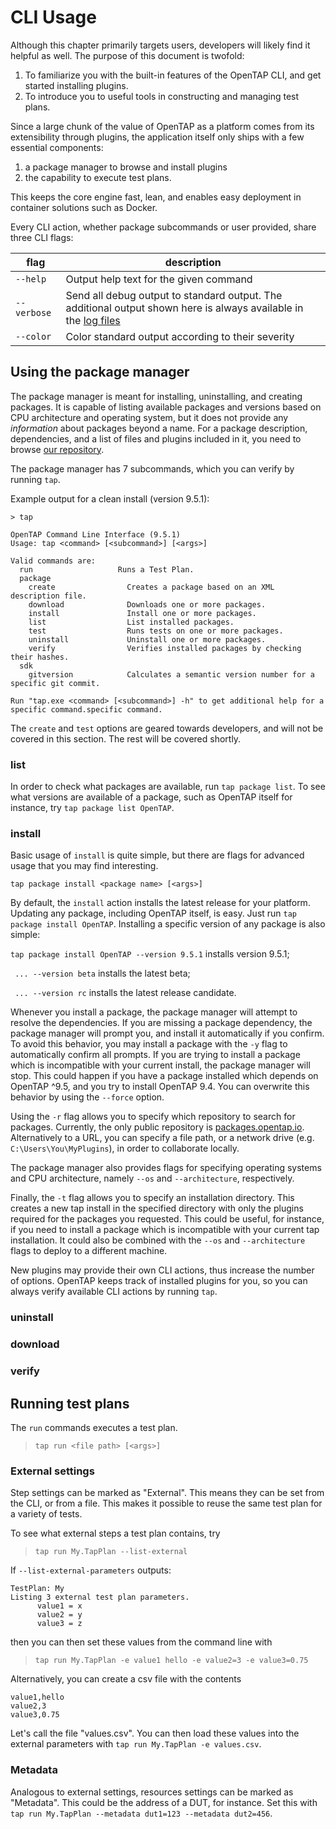 # CLI Usage

Although this chapter primarily targets users, developers will likely find it helpful as well. The purpose of this
document is twofold:
1. To familiarize you with the built-in features of the OpenTAP CLI, and get started installing plugins.
2. To introduce you to useful tools in constructing and managing test plans. 

Since a large chunk of the value of OpenTAP as a platform comes from its extensibility through plugins, the application
itself only ships with a few essential components:

1. a package manager to browse and install plugins
2. the capability to execute test plans.

This keeps the core engine fast, lean, and enables easy deployment in container solutions such as Docker.

Every CLI action, whether package subcommands or user provided, share three CLI flags:

| flag        | description                                                                                                                                   |
|-------------|-----------------------------------------------------------------------------------------------------------------------------------------------|
| `--help`    | Output help text for the given command                                                                                                        |
| `--verbose` | Send all debug output to standard output. The additional output shown here is always available in the [log files](../Introduction/#log-files) |
| `--color`   | Color standard output according to their severity                                                                                             |

## Using the package manager

The package manager is meant for installing, uninstalling, and creating packages. It is capable of listing available
packages and versions based on CPU architecture and operating system, but it does not provide any *information* about
packages beyond a name. For a package description, dependencies, and a list of files and plugins included in it, you
need to browse [our repository](http://packages.opentap.io/index.html#/?name=OpenTAP).

The package manager has 7 subcommands, which you can verify by running `tap`.

Example output for a clean install (version 9.5.1):

```
> tap

OpenTAP Command Line Interface (9.5.1)
Usage: tap <command> [<subcommand>] [<args>]

Valid commands are:
  run                   Runs a Test Plan.
  package
    create                Creates a package based on an XML description file.
    download              Downloads one or more packages.
    install               Install one or more packages.
    list                  List installed packages.
    test                  Runs tests on one or more packages.
    uninstall             Uninstall one or more packages.
    verify                Verifies installed packages by checking their hashes.
  sdk
    gitversion            Calculates a semantic version number for a specific git commit.

Run "tap.exe <command> [<subcommand>] -h" to get additional help for a specific command.specific command.
```


The `create` and `test` options are geared towards developers, and will not be covered in this section. The rest will be
covered shortly.

### list

In order to check what packages are available, run `tap package list`. To see what versions are available of a package,
such as OpenTAP itself for instance, try `tap package list OpenTAP`.


### install
Basic usage of `install` is quite simple, but there are flags for advanced usage that you may find interesting.

`tap package install <package name> [<args>]`

By default, the `install` action installs the latest release for your platform. Updating any package, including OpenTAP
itself, is easy. Just run `tap package install OpenTAP`. Installing a specific version of any package is also simple:

`tap package install OpenTAP --version 9.5.1` installs version 9.5.1; 

` ... --version beta` installs the latest beta; 

` ... --version rc` installs the latest release candidate. 

Whenever you install a package, the package manager will attempt to resolve the dependencies. If you are missing a
package dependency, the package manager will prompt you, and install it automatically if you confirm. To avoid this
behavior, you may install a package with the `-y` flag to automatically confirm all prompts. If you are trying to
install a package which is incompatible with your current install, the package manager will stop. This could happen if
you have a package installed which depends on OpenTAP ^9.5, and you try to install OpenTAP 9.4. You can overwrite this
behavior by using the `--force` option.

Using the `-r` flag allows you to specify which repository to search for packages. Currently, the only public repository
is [packages.opentap.io](http://packages.opentap.io). Alternatively to a URL, you can specify a file path, or a network
drive (e.g. `C:\Users\You\MyPlugins`), in order to collaborate locally. 

The package manager also provides flags for specifying operating systems and CPU architecture, namely `--os` and
`--architecture`, respectively.

Finally, the `-t` flag allows you to specify an installation directory. This creates a new tap install in the specified
directory with only the plugins required for the packages you requested. This could be useful, for instance, if you need
to install a package which is incompatible with your current tap installation. It could also be combined with the `--os`
and `--architecture` flags to deploy to a different machine.

New plugins may provide their own CLI actions, thus increase the number of options. OpenTAP keeps track of installed
plugins for you, so you can always verify available CLI actions by running `tap`. 

### uninstall

### download

### verify




## Running test plans



The `run` commands executes a test plan.

> `tap run <file path> [<args>]`

### External settings

Step settings can be marked as "External". This means they can be set from the CLI, or from a file. This makes it
possible to reuse the same test plan for a variety of tests.

To see what external steps a test plan contains, try

> `tap run My.TapPlan --list-external`

If `--list-external-parameters` outputs:
```
TestPlan: My
Listing 3 external test plan parameters.
      value1 = x
      value2 = y
      value3 = z
```
then you can then set these values from the command line with 

> `tap run My.TapPlan -e value1 hello -e value2=3 -e value3=0.75`

Alternatively, you can create a csv file with the contents

```
value1,hello
value2,3
value3,0.75
```

Let's call the file "values.csv". You can then load these values into the external parameters with `tap run My.TapPlan
-e values.csv`.

### Metadata

Analogous to external settings, resources settings can be marked as "Metadata". This could be the address of a DUT, for
instance. Set this with `tap run My.TapPlan --metadata dut1=123 --metadata dut2=456`.
